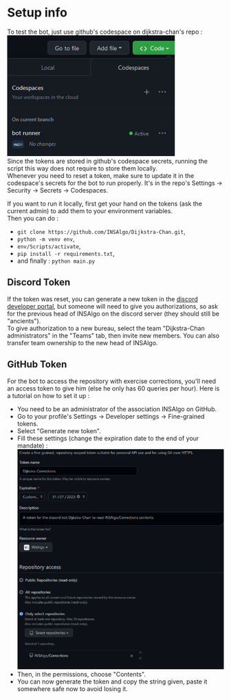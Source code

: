 # Setup info

To test the bot, just use github's codespace on dijkstra-chan's repo :</br>
![](README_images/codespace.png)</br>
Since the tokens are stored in github's codespace secrets, running the script this way does not require to store them locally.</br>
Whenever you need to reset a token, make sure to update it in the codespace's secrets for the bot to run properly. It's in the repo's Settings -> Security -> Secrets -> Codespaces.

If you want to run it locally, first get your hand on the tokens (ask the current admin) to add them to your environment variables.</br>
Then you can do :
- `git clone https://github.com/INSAlgo/Dijkstra-Chan.git`,
- `python -m venv env`,
- `env/Scripts/activate`,
- `pip install -r requirements.txt`,
- and finally : `python main.py`

## Discord Token
If the token was reset, you can generate a new token in the [discord developer portal](https://discord.com/developers), but someone will need to give you authorizations, so ask for the previous head of INSAlgo on the discord server (they should still be "ancients").</br>
To give authorization to a new bureau, select the team "Dijkstra-Chan administrators" in the "Teams" tab, then invite new members. You can also transfer team ownership to the new head of INSAlgo.

## GitHub Token
For the bot to access the repository with exercise corrections, you'll need an access token to give him (else he only has 60 queries per hour). Here is a tutorial on how to set it up :
- You need to be an administrator of the association INSAlgo on GitHub.
- Go to your profile's Settings -> Developer settings -> Fine-grained tokens.
- Select "Generate new token".
- Fill these settings (change the expiration date to the end of your mandate) :</br>
![](README_images/github.png)
- Then, in the permissions, choose "Contents".
- You can now generate the token and copy the string given, paste it somewhere safe now to avoid losing it.